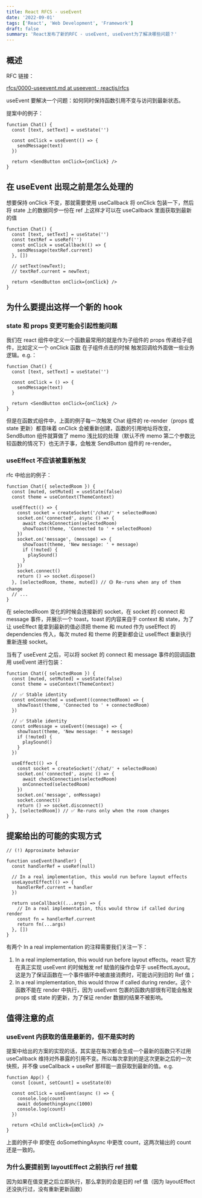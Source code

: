 ```yaml
---
title: React RFCS - useEvent
date: '2022-09-01'
tags: ['React', 'Web Development', 'Framework']
draft: false
summary: 'React发布了新的RFC - useEvent, useEvent为了解决哪些问题？'
---
```


## 概述

RFC 链接：

[rfcs/0000-useevent.md at useevent · reactjs/rfcs](https://github.com/reactjs/rfcs/blob/useevent/text/0000-useevent.md)

useEvent 要解决一个问题：如何同时保持函数引用不变与访问到最新状态。

提案中的例子：

```tsx
function Chat() {
  const [text, setText] = useState('')

  const onClick = useEvent(() => {
    sendMessage(text)
  })

  return <SendButton onClick={onClick} />
}
```

## 在 useEvent 出现之前是怎么处理的

想要保持 onClick 不变，那就需要使用 useCallback 将 onClick 包装一下，然后将 state 上的数据同步一份在 ref 上这样才可以在 useCallback 里面获取到最新的值

```tsx
function Chat() {
  const [text, setText] = useState('')
  const textRef = useRef('')
  const onClick = useCallback(() => {
    sendMessage(textRef.current)
  }, [])

  // setText(newText);
  // textRef.current = newText;

  return <SendButton onClick={onClick} />
}
```

## 为什么要提出这样一个新的 hook

### state 和 props 变更可能会引起性能问题

我们在 react 组件中定义一个函数最常用的就是作为子组件的 props 传递给子组件，比如定义一个 onClick 函数 在子组件点击的时候 触发回调给外面做一些业务逻辑。e.g.：

```tsx
function Chat() {
  const [text, setText] = useState('')

  const onClick = () => {
    sendMessage(text)
  }

  return <SendButton onClick={onClick} />
}
```

但是在函数式组件中，上面的例子每一次触发 Chat 组件的 re-render（props 或 state 更新）都意味着 onClick 会被重新创建，函数的引用地址将改变，SendButton 组件就算做了 memo 浅比较的处理（默认不传 memo 第二个参数比较函数的情况下）也无济于事，会触发 SendButton 组件的 re-render。

### useEffect 不应该被重新触发

rfc 中给出的例子：

```tsx
function Chat({ selectedRoom }) {
  const [muted, setMuted] = useState(false)
  const theme = useContext(ThemeContext)

  useEffect(() => {
    const socket = createSocket('/chat/' + selectedRoom)
    socket.on('connected', async () => {
      await checkConnection(selectedRoom)
      showToast(theme, 'Connected to ' + selectedRoom)
    })
    socket.on('message', (message) => {
      showToast(theme, 'New message: ' + message)
      if (!muted) {
        playSound()
      }
    })
    socket.connect()
    return () => socket.dispose()
  }, [selectedRoom, theme, muted]) // 🟡 Re-runs when any of them change
  // ...
}
```

在 selectedRoom 变化的时候会连接新的 socket，在 socket 的 connect 和 message 事件，并展示一个 toast，toast 的内容来自于 context 和 state，为了让 useEffect 能拿到最新的值必须把 theme 和 muted 作为 useEffect 的 dependencies 传入，每次 muted 和 theme 的更新都会让 useEffect 重新执行重新连接 socket。

当有了 useEvent 之后，可以将 socket 的 connect 和 message 事件的回调函数用 useEvent 进行包装：

```tsx
function Chat({ selectedRoom }) {
  const [muted, setMuted] = useState(false)
  const theme = useContext(ThemeContext)

  // ✅ Stable identity
  const onConnected = useEvent((connectedRoom) => {
    showToast(theme, 'Connected to ' + connectedRoom)
  })

  // ✅ Stable identity
  const onMessage = useEvent((message) => {
    showToast(theme, 'New message: ' + message)
    if (!muted) {
      playSound()
    }
  })

  useEffect(() => {
    const socket = createSocket('/chat/' + selectedRoom)
    socket.on('connected', async () => {
      await checkConnection(selectedRoom)
      onConnected(selectedRoom)
    })
    socket.on('message', onMessage)
    socket.connect()
    return () => socket.disconnect()
  }, [selectedRoom]) // ✅ Re-runs only when the room changes
}
```

## 提案给出的可能的实现方式

```tsx
// (!) Approximate behavior

function useEvent(handler) {
  const handlerRef = useRef(null)

  // In a real implementation, this would run before layout effects
  useLayoutEffect(() => {
    handlerRef.current = handler
  })

  return useCallback((...args) => {
    // In a real implementation, this would throw if called during render
    const fn = handlerRef.current
    return fn(...args)
  }, [])
}
```

有两个 In a real implementation 的注释需要我们关注一下：

1. In a real implementation, this would run before layout effects。react 官方在真正实现 useEvent 的时候触发 ref 赋值的操作会早于 useEffectLayout。这是为了保证函数在一个事件循环中被直接消费时，可能访问到旧的 Ref 值；
1. In a real implementation, this would throw if called during render。这个函数不能在 render 中执行，因为 useEvent 包裹的函数内部很有可能会触发 props 或 state 的更新，为了保证 render 数据的结果不被影响。

## 值得注意的点

### useEvent 内获取的值是最新的，但不是实时的

提案中给出的方案的实现的话，其实是在每次都会生成一个最新的函数只不过用 useCallback 维持对外暴露的引用不变。所以每次拿到的是这次更新之后的一次快照，并不像 useCallback + useRef 那样能一直获取到最新的值。e.g.

```tsx
function App() {
  const [count, setCount] = useState(0)

  const onClick = useEvent(async () => {
    console.log(count)
    await doSomethingAsync(1000)
    console.log(count)
  })

  return <Child onClick={onClick} />
}
```

上面的例子中 即使在 doSomethingAsync 中更改 count，这两次输出的 count 还是一致的。

### 为什么要提前到 layoutEffect 之前执行 ref 挂载

因为如果在值变更之后立即执行，那么拿到的会是旧的 ref 值（因为 layoutEffect 还没执行过，没有重新更新函数）
